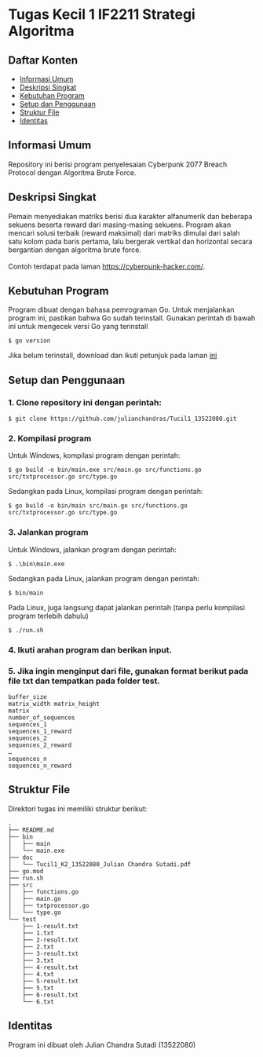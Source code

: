 # Tugas Kecil 1 IF2211 Strategi Algoritma

## Daftar Konten
* [Informasi Umum](#informasi-umum)
* [Deskripsi Singkat](#deskripsi-singkat)
* [Kebutuhan Program](#kebutuhan-program)
* [Setup dan Penggunaan](#setup-dan-penggunaan)
* [Struktur File](#struktur-file)
* [Identitas](#identitas)

## Informasi Umum
Repository ini berisi program penyelesaian Cyberpunk 2077 Breach Protocol dengan Algoritma Brute Force.

## Deskripsi Singkat
Pemain menyediakan matriks berisi dua karakter alfanumerik dan beberapa sekuens beserta reward dari masing-masing sekuens. Program akan mencari solusi terbaik (reward maksimal) dari matriks dimulai dari salah satu kolom pada baris pertama, lalu bergerak vertikal dan horizontal secara bergantian dengan algoritma brute force.<br><br>Contoh terdapat pada laman https://cyberpunk-hacker.com/.

## Kebutuhan Program
Program dibuat dengan bahasa pemrograman Go. Untuk menjalankan program ini, pastikan bahwa Go sudah terinstall. Gunakan perintah di bawah ini untuk mengecek versi Go yang terinstall
```
$ go version
```
Jika belum terinstall, download dan ikuti petunjuk pada laman [ini](https://go.dev/doc/install)
## Setup dan Penggunaan
### 1. Clone repository ini dengan perintah:
```
$ git clone https://github.com/julianchandras/Tucil1_13522080.git
```
### 2. Kompilasi program
Untuk Windows, kompilasi program dengan perintah:
```
$ go build -o bin/main.exe src/main.go src/functions.go src/txtprocessor.go src/type.go
```
Sedangkan pada Linux, kompilasi program dengan perintah:
```
$ go build -o bin/main src/main.go src/functions.go src/txtprocessor.go src/type.go
```
### 3. Jalankan program<br>
Untuk Windows, jalankan program dengan perintah:
```
$ .\bin\main.exe
```
Sedangkan pada Linux, jalankan program dengan perintah:
```
$ bin/main
```
Pada Linux, juga langsung dapat jalankan perintah (tanpa perlu kompilasi program terlebih dahulu)
```
$ ./run.sh
```
### 4. Ikuti arahan program dan berikan input.
### 5. Jika ingin menginput dari file, gunakan format berikut pada file txt dan tempatkan pada folder test.

```
buffer_size
matrix_width matrix_height
matrix
number_of_sequences
sequences_1
sequences_1_reward
sequences_2
sequences_2_reward
…
sequences_n
sequences_n_reward
```

## Struktur File
Direktori tugas ini memiliki struktur berikut:
```
.
├── README.md
├── bin
│   ├── main
│   └── main.exe
├── doc
│   └── Tucil1_K2_13522080_Julian Chandra Sutadi.pdf
├── go.mod
├── run.sh
├── src
│   ├── functions.go
│   ├── main.go
│   ├── txtprocessor.go
│   └── type.go
└── test
    ├── 1-result.txt
    ├── 1.txt
    ├── 2-result.txt
    ├── 2.txt
    ├── 3-result.txt
    ├── 3.txt
    ├── 4-result.txt
    ├── 4.txt
    ├── 5-result.txt
    ├── 5.txt
    ├── 6-result.txt
    └── 6.txt
```
## Identitas
Program ini dibuat oleh Julian Chandra Sutadi (13522080)
